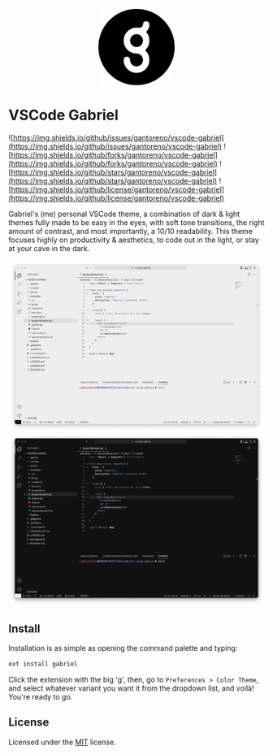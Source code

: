 <p align="center">
  <img src="assets/icon.png" height="150">
</p>

# VSCode Gabriel

![https://img.shields.io/github/issues/gantoreno/vscode-gabriel](https://img.shields.io/github/issues/gantoreno/vscode-gabriel) ![https://img.shields.io/github/forks/gantoreno/vscode-gabriel](https://img.shields.io/github/forks/gantoreno/vscode-gabriel) ![https://img.shields.io/github/stars/gantoreno/vscode-gabriel](https://img.shields.io/github/stars/gantoreno/vscode-gabriel) ![https://img.shields.io/github/license/gantoreno/vscode-gabriel](https://img.shields.io/github/license/gantoreno/vscode-gabriel)

Gabriel's (me) personal VSCode theme, a combination of dark & light themes fully made to be easy in the eyes, with soft tone transitions, the right amount of contrast, and most importantly, a 10/10 readability. This theme focuses highly on productivity & aesthetics, to code out in the light, or stay at your cave in the dark.

<p align="center">
  <img src=".github/gabriel-light.png#gh-light-mode-only" />
  <img src=".github/gabriel-dark.png#gh-dark-mode-only" />
</p>

## Install

Installation is as simple as opening the command palette and typing:

```sh
ext install gabriel
```

Click the extension with the big 'g', then, go to `Preferences > Color Theme`, and select whatever variant you want it from the dropdown list, and voilà! You're ready to go.

## License

Licensed under the [MIT](https://opensource.org/licenses/MIT) license.
